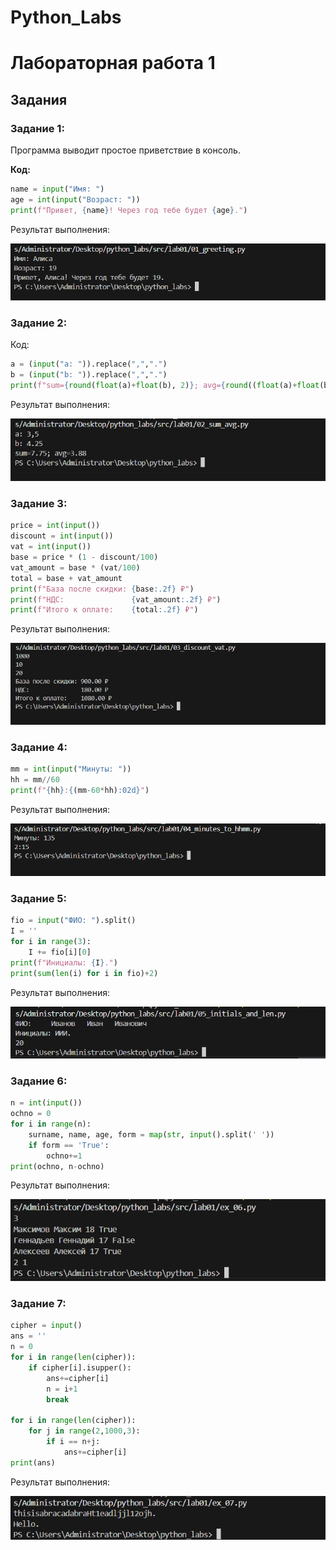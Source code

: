 

<h1>Python_Labs</h1>

# Лабораторная работа 1



## Задания

### Задание 1:

Программа выводит простое приветствие в консоль.

**Код:**
```python
name = input("Имя: ")
age = int(input("Возраст: "))
print(f"Привет, {name}! Через год тебе будет {age}.")
```
Результат выполнения:

![Результат выполнения задания 1](images/lab01/01_greeting.png)

### Задание 2: 

Код:

```python
a = (input("a: ")).replace(",",".")
b = (input("b: ")).replace(",",".")
print(f"sum={round(float(a)+float(b), 2)}; avg={round((float(a)+float(b))/2, 2)}")
```
Результат выполнения:

![Результат выполнения задания 2](images/lab01/02_sum_avg.png)


### Задание 3: 

```python
price = int(input())
discount = int(input())
vat = int(input())
base = price * (1 - discount/100)
vat_amount = base * (vat/100)
total = base + vat_amount
print(f"База после скидки: {base:.2f} ₽")
print(f"НДС:               {vat_amount:.2f} ₽")
print(f"Итого к оплате:    {total:.2f} ₽")
```
Результат выполнения:

![Результат выполнения задания 3](images/lab01/03_discount_vat.png)

### Задание 4: 

```python
mm = int(input("Минуты: "))
hh = mm//60
print(f"{hh}:{(mm-60*hh):02d}")
```
Результат выполнения:

![Результат выполнения задания 4](images/lab01/04_minutes_to_hhmm.png)

### Задание 5:

```python
fio = input("ФИО: ").split()
I = ''
for i in range(3):
    I += fio[i][0]
print(f"Инициалы: {I}.")
print(sum(len(i) for i in fio)+2)
```

Результат выполнения:

![Результат выполнения задания 5](images/lab01/05_initials_and_len.png)


### Задание 6:
```python
n = int(input())
ochno = 0
for i in range(n):
    surname, name, age, form = map(str, input().split(' '))
    if form == 'True':
        ochno+=1
print(ochno, n-ochno)
```

Результат выполнения:

![Результат выполнения задания 6](images/lab01/ex_06.png)

### Задание 7:
```python
cipher = input()
ans = ''
n = 0
for i in range(len(cipher)):
    if cipher[i].isupper():
        ans+=cipher[i]
        n = i+1
        break

for i in range(len(cipher)):
    for j in range(2,1000,3):
        if i == n+j:
            ans+=cipher[i]
print(ans)
```

Результат выполнения:

![Результат выполнения задания 1](images/lab01/ex_07.png)
